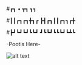 #┏┓     •   ┳┓  ┓┓     

 
#┃┃┏┓┏┓╋┓┏  ┣┫┏┓┃┃┏┓┓┏╋

#┣┛┗┛┗┛┗┗┛  ┛┗┗┛┗┗┗┛┗┻┗ 
                      


-Pootis Here-

![alt text](https://raw.githubusercontent.com/DrDoofinshmekel/Pootis-Rollout/main/Repo%20Comp/Pootis%20Rollout%20Logo%201.png)



